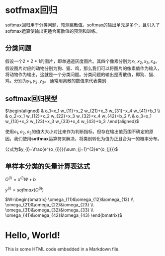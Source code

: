 # sotfmax回归
softmax回归用于分类问题，预测离散值。softmax的输出单元是多个，且引入了softmax运算使输出更适合离散值的预测和训练。
## 分类问题
假设一个2 * 2 * 1的图片，即单通道灰度图片。其四个像素分别为$x_{1},x_{2},x_{3},x_{4}$。假设图片对应的动物分别为狗、猫、鸡，那么我们可以将图片的像素值作为输入，将动物作为输出，这就是一个分类问题。分类问题的输出是离散值，即狗、猫、鸡。分别为$y_{1}, y_{2}, y_{3}$。
通常用离散的数值来代表类别
## softmax回归模型
$\begin{aligned} & o_1=x_1 w_{11}+x_2 w_{21}+x_3 w_{31}+x_4 w_{41}+b_1 \\ & o_2=x_1 w_{12}+x_2 w_{22}+x_3 w_{32}+x_4 w_{42}+b_2 \\ & o_3=x_1 w_{13}+x_2 w_{23}+x_3 w_{33}+x_4 w_{43}+b_3 .\end{aligned}$

使用$o_{1},o_{2},o_{3}$的值大大小对比来作为判断指标，但存在输出值范围不确定的原因，我们使用**sotfmax**运算符来解决，将类别转化为值为正且合为一的概率分布。

公式为$y_{i}=\frac{e^{o_{i}}}{\sum_{j=1}^{3}e^{o_{j}}}$
## 单样本分类的矢量计算表达式
$O^{(i)}=x^{(i)}W + b$

$y^{(i)}=softmax(O^{(i)})$

$W=\begin{bmatrix}
 \omega_{11}&\omega_{12}&\omega_{13} \\
 \omega_{21}&\omega_{22}&\omega_{23} \\
 \omega_{31}&\omega_{32}&\omega_{33} \\
 \omega_{41}&\omega_{42}&\omega_{43}
\end{bmatrix}$

<div>
  <h1>Hello, World!</h1>
  <p>This is some HTML code embedded in a Markdown file.</p>
</div>
<img>   